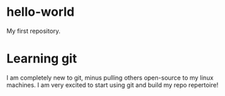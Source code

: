 # hello-world
My first repository.

# Learning git
I am completely new to git, minus pulling others open-source to my linux machines.
I am very excited to start using git and build my repo repertoire!
